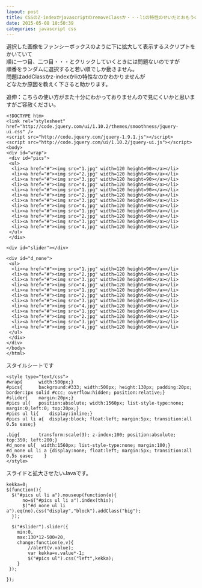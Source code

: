 ```yaml
---
layout: post
title: CSSのZ-indexかjavascriptのremoveClassか・・・liの特性のせいだとおもうのですが・・・。
date: 2015-05-08 10:50:39
categories: javascript css
---
```

<p>選択した画像をファンシーボックスのように下に拡大して表示するスクリプトをかいていて<br>
順に一つ目、二つ目・・・とクリックしていくときには問題ないのですが<br>
順番をランダムに選択すると若い順でしか動きません。<br>
問題はaddClassかz-indexかliの特性なのかわかりませんが<br>
どなたか原因を教えく下さると助かります。</p>

<p>追伸：こちらの使い方がまた十分にわかっておりませんので見にくいかと思いますがご容赦ください。</p>

<pre><code>&lt;!DOCTYPE htm&gt;
&lt;link rel="stylesheet" href="http://code.jquery.com/ui/1.10.2/themes/smoothness/jquery-ui.css" /&gt;
&lt;script src="http://code.jquery.com/jquery-1.9.1.js"&gt;&lt;/script&gt;
&lt;script src="http://code.jquery.com/ui/1.10.2/jquery-ui.js"&gt;&lt;/script&gt;
&lt;body&gt;
&lt;div id="wrap"&gt;
 &lt;div id="pics"&gt;
 &lt;ul&gt;
  &lt;li&gt;&lt;a href="#"&gt;&lt;img src="1.jpg" width=120 height=90&gt;&lt;/a&gt;&lt;/li&gt;
  &lt;li&gt;&lt;a href="#"&gt;&lt;img src="2.jpg" width=120 height=90&gt;&lt;/a&gt;&lt;/li&gt;
  &lt;li&gt;&lt;a href="#"&gt;&lt;img src="3.jpg" width=120 height=90&gt;&lt;/a&gt;&lt;/li&gt;
  &lt;li&gt;&lt;a href="#"&gt;&lt;img src="4.jpg" width=120 height=90&gt;&lt;/a&gt;&lt;/li&gt;
  &lt;li&gt;&lt;a href="#"&gt;&lt;img src="1.jpg" width=120 height=90&gt;&lt;/a&gt;&lt;/li&gt;
  &lt;li&gt;&lt;a href="#"&gt;&lt;img src="2.jpg" width=120 height=90&gt;&lt;/a&gt;&lt;/li&gt;
  &lt;li&gt;&lt;a href="#"&gt;&lt;img src="3.jpg" width=120 height=90&gt;&lt;/a&gt;&lt;/li&gt;
  &lt;li&gt;&lt;a href="#"&gt;&lt;img src="4.jpg" width=120 height=90&gt;&lt;/a&gt;&lt;/li&gt;
  &lt;li&gt;&lt;a href="#"&gt;&lt;img src="1.jpg" width=120 height=90&gt;&lt;/a&gt;&lt;/li&gt;
  &lt;li&gt;&lt;a href="#"&gt;&lt;img src="2.jpg" width=120 height=90&gt;&lt;/a&gt;&lt;/li&gt;
  &lt;li&gt;&lt;a href="#"&gt;&lt;img src="3.jpg" width=120 height=90&gt;&lt;/a&gt;&lt;/li&gt;
  &lt;li&gt;&lt;a href="#"&gt;&lt;img src="4.jpg" width=120 height=90&gt;&lt;/a&gt;&lt;/li&gt;
 &lt;/ul&gt;
 &lt;/div&gt;

&lt;div id="slider"&gt;&lt;/div&gt;

&lt;div id="d_none"&gt;
 &lt;ul&gt;
  &lt;li&gt;&lt;a href="#"&gt;&lt;img src="1.jpg" width=120 height=90&gt;&lt;/a&gt;&lt;/li&gt;
  &lt;li&gt;&lt;a href="#"&gt;&lt;img src="2.jpg" width=120 height=90&gt;&lt;/a&gt;&lt;/li&gt;
  &lt;li&gt;&lt;a href="#"&gt;&lt;img src="3.jpg" width=120 height=90&gt;&lt;/a&gt;&lt;/li&gt;
  &lt;li&gt;&lt;a href="#"&gt;&lt;img src="4.jpg" width=120 height=90&gt;&lt;/a&gt;&lt;/li&gt;
  &lt;li&gt;&lt;a href="#"&gt;&lt;img src="1.jpg" width=120 height=90&gt;&lt;/a&gt;&lt;/li&gt;
  &lt;li&gt;&lt;a href="#"&gt;&lt;img src="2.jpg" width=120 height=90&gt;&lt;/a&gt;&lt;/li&gt;
  &lt;li&gt;&lt;a href="#"&gt;&lt;img src="3.jpg" width=120 height=90&gt;&lt;/a&gt;&lt;/li&gt;
  &lt;li&gt;&lt;a href="#"&gt;&lt;img src="4.jpg" width=120 height=90&gt;&lt;/a&gt;&lt;/li&gt;
  &lt;li&gt;&lt;a href="#"&gt;&lt;img src="1.jpg" width=120 height=90&gt;&lt;/a&gt;&lt;/li&gt;
  &lt;li&gt;&lt;a href="#"&gt;&lt;img src="2.jpg" width=120 height=90&gt;&lt;/a&gt;&lt;/li&gt;
  &lt;li&gt;&lt;a href="#"&gt;&lt;img src="3.jpg" width=120 height=90&gt;&lt;/a&gt;&lt;/li&gt;
  &lt;li&gt;&lt;a href="#"&gt;&lt;img src="4.jpg" width=120 height=90&gt;&lt;/a&gt;&lt;/li&gt;
 &lt;/ul&gt;
 &lt;/div&gt;
&lt;/div&gt;
&lt;/body&gt;
&lt;/html&gt;
</code></pre>

<p>スタイルシートです</p>

<pre><code>&lt;style type="text/css"&gt;
#wrap{      width:500px;}
#pics{      background:#333; width:500px; height:130px; padding:20px; border:1px solid #ccc; overflow:hidden; position:relative;}
#slider{    margin:20px;}
#pics ul{   position:absolute; width:1560px; list-style-type:none; margin:0;left:0; top:20px;}
#pics ul li{    display:inline;}
#pics ul li a{  display:block; float:left; margin:5px; transition:all 0.5s ease;}

.big{       transform:scale(3); z-index;100; position:absolute; top:350; left:200;}
#d_none ul{  width:1560px; list-style-type:none; margin:100;}
#d_none ul li a {display:none; float:left; margin:5px; transition:all 0.5s ease;    }   
&lt;/style&gt;
</code></pre>

<p>スライドと拡大させたいJavaです。</p>

<pre><code>kekka=0;
$(function(){
  $("#pics ul li a").mouseup(function(e){
      no=$("#pics ul li a").index(this);        
      $("#d_none ul li a").eq(no).css("display","block").addClass("big");
  });

  $("#slider").slider({
    min:0,
    max:130*12-500+20,      
    change:function(e,v){
        //alert(v.value);
        var kekka=v.value*-1;
        $("#pics ul").css("left",kekka);
    }
 });

});
</code></pre>

